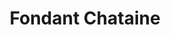 ---
uuid: 16668ef6-acf1-4352-81c3-fe8b85018b3a
title: Fondant Chataine
draft: false
layout: recettes
type: dessert
categories:
  - Gateau
regime:
  - sans-gluten
  - vegetarien
cuisson: Oui
temperature: Froid
plate: 100
quantite_desc: 24 parts par gastro (env. 9cmx8cm)
check: Oui
checkAlwaysOk: false
ingredients:
  sucres:
    - title: Sucre en poudre
      quantite: 1.5
      unit: Kg
    - title: Confiture de chataigne (sans sucre)
      quantite: 2.3
      unit: Kg
  lof:
    - title: Farine de riz gluant
      quantite: 150
      unit: grammes
    - title: Oeuf
      quantite: 30
      unit: unité
  epices:
    - title: Sel
      quantite: 2
      unit: c. à café
materiel:
  - Gastro 1/1 (Normaux)
  - Four
preparation: >-
  * Faire fondre le beurre.

  * Mélanger tout afin d'obtenir une pâte homogène.

  * Tapisser les gastro de papier sulfurisé et verser la pâte. 

  * Cuire dans un four préchauffé à 200°, une vingtaine de minutes.

  * Le gateau gonfle, se fissure, le sortir quand le coeur est encore tremblotant, et le laisser refroidir completement avant de faire les parts.


  (24 parts par gastro. )
publishDate: 2024-05-18T13:02:00.000Z
---